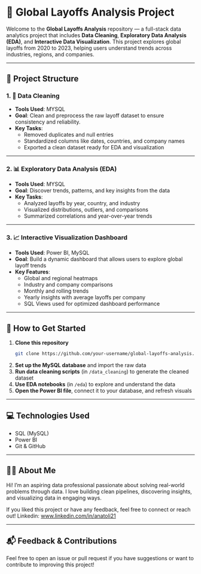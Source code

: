 
# 🧠 **Global Layoffs Analysis Project**

Welcome to the **Global Layoffs Analysis** repository — a full-stack data analytics project that includes **Data Cleaning**, **Exploratory Data Analysis (EDA)**, and **Interactive Data Visualization**. This project explores global layoffs from 2020 to 2023, helping users understand trends across industries, regions, and companies.

---

## 📂 **Project Structure**

### 1. 🧼 **Data Cleaning**
- **Tools Used**: MYSQL 
- **Goal**: Clean and preprocess the raw layoff dataset to ensure consistency and reliability.  
- **Key Tasks**:
  - Removed duplicates and null entries  
  - Standardized columns like dates, countries, and company names  
  - Exported a clean dataset ready for EDA and visualization

---

### 2. 📊 **Exploratory Data Analysis (EDA)**
- **Tools Used**: MYSQL  
- **Goal**: Discover trends, patterns, and key insights from the data  
- **Key Tasks**:
  - Analyzed layoffs by year, country, and industry  
  - Visualized distributions, outliers, and comparisons  
  - Summarized correlations and year-over-year trends  

---

### 3. 📈 **Interactive Visualization Dashboard**
- **Tools Used**: Power BI, MySQL  
- **Goal**: Build a dynamic dashboard that allows users to explore global layoff trends  
- **Key Features**:
  - Global and regional heatmaps  
  - Industry and company comparisons  
  - Monthly and rolling trends  
  - Yearly insights with average layoffs per company  
  - SQL Views used for optimized dashboard performance


---

## 🚀 **How to Get Started**

1. **Clone this repository**  
   ```bash
   git clone https://github.com/your-username/global-layoffs-analysis.git
   ```
2. **Set up the MySQL database** and import the raw data  
3. **Run data cleaning scripts** (in `/data_cleaning`) to generate the cleaned dataset  
4. **Use EDA notebooks** (in `/eda`) to explore and understand the data  
5. **Open the Power BI file**, connect it to your database, and refresh visuals

---


## 💻 **Technologies Used**

 
- SQL (MySQL)  
- Power BI  
- Git & GitHub  

---

## 🙋‍♂️ **About Me**

Hi! I’m an aspiring data professional passionate about solving real-world problems through data. I love building clean pipelines, discovering insights, and visualizing data in engaging ways.

If you liked this project or have any feedback, feel free to connect or reach out!
Linkedin: www.linkedin.com/in/anatoli21

---

## 📬 **Feedback & Contributions**

Feel free to open an issue or pull request if you have suggestions or want to contribute to improving this project!

